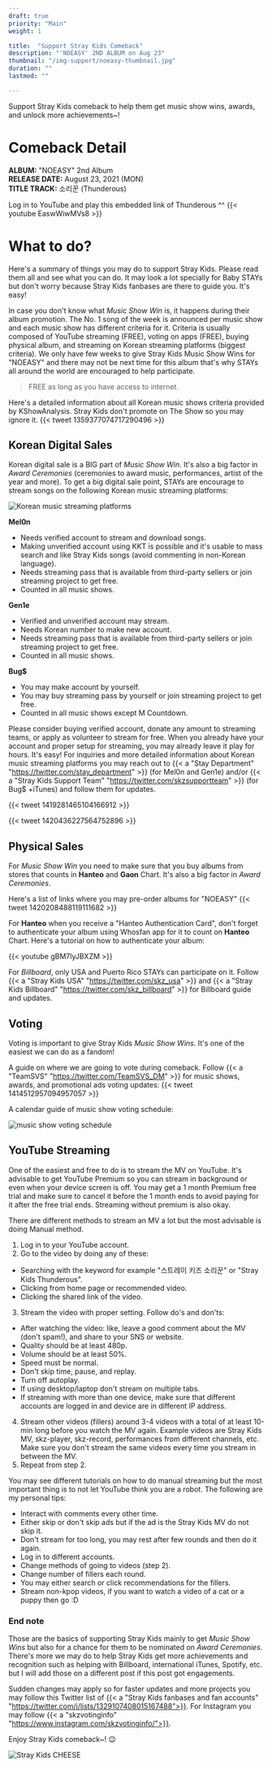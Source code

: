 ```yaml
---
draft: true
priority: "Main"
weight: 1

title:  "Support Stray Kids Comeback"
description: "'NOEASY' 2ND ALBUM on Aug 23"
thumbnail: "/img-support/noeasy-thumbnail.jpg"
duration: ""
lastmod: ""

---
```

Support Stray Kids comeback to help them get music show wins, awards, and unlock more achievements~!

# Comeback Detail
**ALBUM:** "NOEASY" 2nd Album  
**RELEASE DATE:** August 23, 2021 (MON)  
**TITLE TRACK:** 소리꾼 (Thunderous)

Log in to YouTube and play this embedded link of Thunderous ^^
{{< youtube EaswWiwMVs8 >}}

# What to do?
Here's a summary of things you may do to support Stray Kids. Please read them all and see what you can do. It may look a lot specially for Baby STAYs but don't worry because Stray Kids fanbases are there to guide you. It's easy!


In case you don't know what *Music Show Win* is, it happens during their album promotion. The No. 1 song of the week is announced per music show and each music show has different criteria for it. Criteria is usually composed of YouTube streaming (FREE), voting on apps (FREE), buying physical album, and streaming on Korean streaming platforms (biggest criteria). We only have few weeks to give Stray Kids Music Show Wins for "NOEASY" and there may not be next time for this album that's why STAYs all around the world are encouraged to help participate.

> FREE as long as you have access to internet.

Here's a detailed information about all Korean music shows criteria provided by KShowAnalysis. Stray Kids don't promote on The Show so you may ignore it.
{{< tweet 1359377074717290496 >}}

## Korean Digital Sales
Korean digital sale is a BIG part of *Music Show Win*. It's also a big factor in *Award Ceremonies* (ceremonies to award music, performances, artist of the year and more). To get a big digital sale point, STAYs are encourage to stream songs on the following Korean music streaming platforms:

![Korean music streaming platforms](images/melon-genie-bugs.jpg)

**Mel0n**
- Needs verified account to stream and download songs.
- Making unverified account using KKT is possible and it's usable to mass search and like Stray Kids songs (avoid commenting in non-Korean language).
- Needs streaming pass that is available from third-party sellers or join streaming project to get free.
- Counted in all music shows.

**Gen1e**
- Verified and unverified account may stream.
- Needs Korean number to make new account.
- Needs streaming pass that is available from third-party sellers or join streaming project to get free.
- Counted in all music shows.

**Bug$**
- You may make account by yourself.
- You may buy streaming pass by yourself or join streaming project to get free.
- Counted in all music shows except M Countdown.

Please consider buying verified account, donate any amount to streaming teams, or apply as volunteer to stream for free. When you already have your account and proper setup for streaming, you may already leave it play for hours. It's easy! For inquiries and more detailed information about Korean music streaming platforms you may reach out to {{< a "Stay Department" "https://twitter.com/stay_department" >}} (for Mel0n and Gen1e) and/or {{< a "Stray Kids Support Team" "https://twitter.com/skzsupportteam" >}} (for Bug$ +iTunes) and follow them for updates.

{{< tweet 1419281465104166912 >}}

{{< tweet 1420436227564752896 >}}

## Physical Sales
For *Music Show Win* you need to make sure that you buy albums from stores that counts in **Hanteo** and **Gaon** Chart. It's also a big factor in *Award Ceremonies*.

Here's a list of links where you may pre-order albums for "NOEASY"
{{< tweet 1420208488119111682 >}}

For **Hanteo** when you receive a "Hanteo Authentication Card", don't forget to authenticate your album using Whosfan app for it to count on **Hanteo** Chart. Here's a tutorial on how to authenticate your album:

{{< youtube gBM7lyJBXZM >}}

For *Billboard*, only USA and Puerto Rico STAYs can participate on it. Follow {{< a "Stray Kids USA" "https://twitter.com/skz_usa" >}} and {{< a "Stray Kids Billboard" "https://twitter.com/skz_billboard" >}} for Billboard guide and updates.



## Voting
Voting is important to give Stray Kids *Music Show Wins*. It's one of the easiest we can do as a fandom!

A guide on where we are going to vote during comeback. Follow {{< a "TeamSVS" "https://twitter.com/TeamSVS_DM" >}} for music shows, awards, and promotional ads voting updates:
{{< tweet 1414512957094957057 >}}

A calendar guide of music show voting schedule:

![music show voting schedule](images/voting-sched-v2.png)

## YouTube Streaming
One of the easiest and free to do is to stream the MV on YouTube. It's advisable to get YouTube Premium so you can stream in background or even when your device screen is off. You may get a 1 month Premium free trial and make sure to cancel it before the 1 month ends to avoid paying for it after the free trial ends. Streaming without premium is also okay.

There are different methods to stream an MV a lot but the most advisable is doing Manual method.
1. Log in to your YouTube account.
2. Go to the video by doing any of these:
 - Searching with the keyword for example "스트레이 키즈 소리꾼" or "Stray Kids Thunderous".
 - Clicking from home page or recommended video.
 - Clicking the shared link of the video.
3. Stream the video with proper setting. Follow do's and don'ts:
 - After watching the video: like, leave a good comment about the MV (don't spam!), and share to your SNS or website.
 - Quality should be at least 480p.
 - Volume should be at least 50%.
 - Speed must be normal.
 - Don't skip time, pause, and replay.
 - Turn off autoplay.
 - If using desktop/laptop don't stream on multiple tabs.
 - If streaming with more than one device, make sure that different accounts are logged in and device are in different IP address.
4. Stream other videos (fillers) around 3-4 videos with a total of at least 10-min long before you watch the MV again. Example videos are Stray Kids MV, skz-player, skz-record, performances from different channels, etc. Make sure you don't stream the same videos every time you stream in between the MV.
5. Repeat from step 2.

You may see different tutorials on how to do manual streaming but the most important thing is to not let YouTube think you are a robot. The following are my personal tips:
- Interact with comments every other time.
- Either skip or don't skip ads but if the ad is the Stray Kids MV do not skip it.
- Don't stream for too long, you may rest after few rounds and then do it again.
- Log in to different accounts.
- Change methods of going to videos (step 2).
- Change number of fillers each round.
- You may either search or click recommendations for the fillers.
- Stream non-kpop videos, if you want to watch a video of a cat or a puppy then go :D


### End note
Those are the basics of supporting Stray Kids mainly to get *Music Show Wins* but also for a chance for them to be nominated on *Award Ceremonies*. There's more we may do to help Stray Kids get more achievements and recognition such as helping with Billboard, international iTunes, Spotify, etc. but I will add those on a different post if this post got engagements.

Sudden changes may apply so for faster updates and more projects you may follow this Twitter list of {{< a "Stray Kids fanbases and fan accounts" "https://twitter.com/i/lists/1329107408015167488">}}. For Instagram you may follow {{< a "skzvotinginfo" "https://www.instagram.com/skzvotinginfo/">}}.

Enjoy Stray Kids comeback~! :wink:

![Stray Kids CHEESE](images/skz-cheese.jpg)
